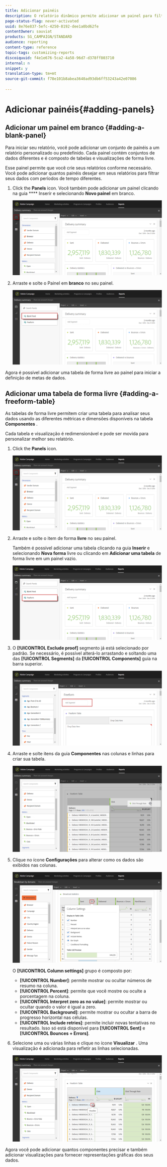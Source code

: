 ```yaml
---
title: Adicionar painéis
description: O relatório dinâmico permite adicionar um painel para filtrar melhor seus dados, dependendo do período de tempo escolhido.
page-status-flag: never-activated
uuid: 8e76e837-5efc-4250-8192-dee1a0bd62fe
contentOwner: sauviat
products: SG_CAMPAIGN/STANDARD
audience: reporting
content-type: reference
topic-tags: customizing-reports
discoiquuid: f4e1e676-5ca2-4a58-96d7-d378ff803710
internal: n
snippet: y
translation-type: tm+mt
source-git-commit: f78e101b8abea3640ad93db6ff53243a42e07086

---
```



# Adicionar painéis{#adding-panels}

## Adicionar um painel em branco {#adding-a-blank-panel}

Para iniciar seu relatório, você pode adicionar um conjunto de painéis a um relatório personalizado ou predefinido. Cada painel contém conjuntos de dados diferentes e é composto de tabelas e visualizações de forma livre.

Esse painel permite que você crie seus relatórios conforme necessário. Você pode adicionar quantos painéis desejar em seus relatórios para filtrar seus dados com períodos de tempo diferentes.

1. Click the **Panels** icon. Você também pode adicionar um painel clicando na guia **** Inserir e selecionando **Novo painel** em branco.

   ![](assets/dynamic_report_panel_1.png)

1. Arraste e solte o Painel em **branco** no seu painel.

   ![](assets/dynamic_report_panel.png)

Agora é possível adicionar uma tabela de forma livre ao painel para iniciar a definição de metas de dados.

## Adicionar uma tabela de forma livre {#adding-a-freeform-table}

As tabelas de forma livre permitem criar uma tabela para analisar seus dados usando as diferentes métricas e dimensões disponíveis na tabela **Componentes** .

Cada tabela e visualização é redimensionável e pode ser movida para personalizar melhor seu relatório.

1. Click the **Panels** icon.

   ![](assets/dynamic_report_panel_1.png)

1. Arraste e solte o item de forma **livre** no seu painel.

   Também é possível adicionar uma tabela clicando na guia **Inserir** e selecionando **Nova forma** livre ou clicando em **Adicionar uma tabela** de forma livre em um painel vazio.

   ![](assets/dynamic_report_panel_2.png)

1. O **[!UICONTROL Exclude proof]** segmento já está selecionado por padrão. Se necessário, é possível alterá-lo arrastando e soltando uma das **[!UICONTROL Segments]** da **[!UICONTROL Components]** guia na barra superior.

   ![](assets/dynamic_report_panel_3.png)

1. Arraste e solte itens da guia **Componentes** nas colunas e linhas para criar sua tabela.

   ![](assets/dynamic_report_freeform_3.png)

1. Clique no ícone **Configurações** para alterar como os dados são exibidos nas colunas.

   ![](assets/dynamic_report_freeform_4.png)

   O **[!UICONTROL Column settings]** grupo é composto por:

   * **[!UICONTROL Number]**: permite mostrar ou ocultar números de resumo na coluna.
   * **[!UICONTROL Percent]**: permite que você mostre ou oculte a porcentagem na coluna.
   * **[!UICONTROL Interpret zero as no value]**: permite mostrar ou ocultar quando o valor é igual a zero.
   * **[!UICONTROL Background]**: permite mostrar ou ocultar a barra de progresso horizontal nas células.
   * **[!UICONTROL Include retries]**: permite incluir novas tentativas no resultado. Isso só está disponível para **[!UICONTROL Sent]** e **[!UICONTROL Bounces + Errors]**.

1. Selecione uma ou várias linhas e clique no ícone **Visualizar** . Uma visualização é adicionada para refletir as linhas selecionadas.

   ![](assets/dynamic_report_freeform_5.png)

Agora você pode adicionar quantos componentes precisar e também adicionar visualizações para fornecer representações gráficas dos seus dados.
